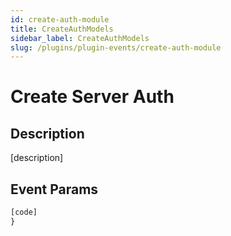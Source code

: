 ```yaml
---
id: create-auth-module
title: CreateAuthModels
sidebar_label: CreateAuthModels
slug: /plugins/plugin-events/create-auth-module
---
```


# Create Server Auth

## Description

[description]

## Event Params

```javascript
[code]
}
```
